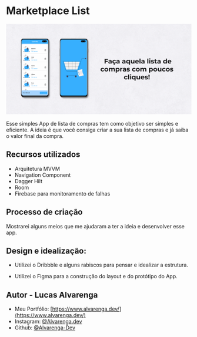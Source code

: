 # Marketplace List

![header.png](images_readme/header.png)

Esse simples App de lista de compras tem como objetivo ser simples e eficiente. A ideia é que você consiga criar a sua lista de compras e já saiba o valor final da compra.

## Recursos utilizados

- Arquitetura MVVM
- Navigation Component
- Dagger Hilt
- Room
- Firebase para monitoramento de falhas

## Processo de criação

Mostrarei alguns meios que me ajudaram a ter a ideia e desenvolver esse app.

## Design e idealização:

- Utilizei o Dribbble e alguns rabiscos para pensar e idealizar a estrutura.

- Utilizei o Figma para a construção do layout e do protótipo do App.

## **Autor - Lucas Alvarenga**

- Meu Portfólio: [https://www.alvarenga.dev/](https://www.alvarenga.dev/)
- Instagram: [@Alvarenga.dev](https://www.instagram.com/alvarenga.dev/)
- Github: [@Alvarenga-Dev](https://github.com/Alvarenga-Dev)
